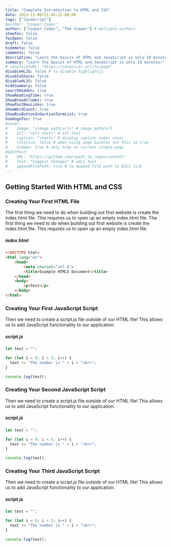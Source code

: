 ```yaml
---
title: "Complete Introduction to HTML and CSS"
date: 2023-12-06T11:45:22-08:00
tags: ["JavaScript"]
#author: "Cooper Codes"
author: ["Cooper Codes", "The Viewer"] # multiple authors
showToc: false
TocOpen: false
draft: false
hidemeta: false
comments: false
description: "Learn the basics of HTML and JavaScript in only 10 minutes!"
summary: "Learn the basics of HTML and JavaScript in only 10 minutes!" # Summary is what shows on the homepage
# canonicalURL: "https://canonical.url/to/page"
disableHLJS: false # to disable highlightjs
disableShare: false
disableHLJS: false
hideSummary: false
searchHidden: true
ShowReadingTime: true
ShowBreadCrumbs: true
ShowPostNavLinks: true
ShowWordCount: true
ShowRssButtonInSectionTermList: true
UseHugoToc: true
#cover:
#    image: "<image path/url>" # image path/url
#    alt: "<alt text>" # alt text
#    caption: "<text>" # display caption under cover
#    relative: false # when using page bundles set this to true
#    hidden: true # only hide on current single page
#editPost:
#    URL: "https://github.com/<path_to_repo>/content"
#    Text: "Suggest Changes" # edit text
#    appendFilePath: true # to append file path to Edit link
---
```


## Getting Started With HTML and CSS

### Creating Your First HTML File

The first thing we need to do when building out first website is create the index.html file. This requires us to open up an empty index.html file. The first thing we need to do when building out first website is create the index.html file. This requires us to open up an empty index.html file.

##### index.html

```html
<!DOCTYPE html>
<html lang="en">
    <head>
        <meta charset="utf-8">
        <title>Example HTML5 Document</title>
    </head>
    <body>
        <p>Test</p>
    </body>
</html>
```


### Creating Your First JavaScript Script

Then we need to create a script.js file outside of our HTML file! This allows us to add JavaScript functionality to our application.

##### script.js

```javascript
let text = "";

for (let i = 0; i < 5; i++) {
  text += "The number is " + i + "<br>";
}

console.log(text);
```

### Creating Your Second JavaScript Script

Then we need to create a script.js file outside of our HTML file! This allows us to add JavaScript functionality to our application.

##### script.js

```javascript
let text = "";

for (let i = 0; i < 5; i++) {
  text += "The number is " + i + "<br>";
}

console.log(text);
```

### Creating Your Third JavaScript Script

Then we need to create a script.js file outside of our HTML file! This allows us to add JavaScript functionality to our application.

##### script.js

```javascript
let text = "";

for (let i = 0; i < 5; i++) {
  text += "The number is " + i + "<br>";
}

console.log(text);
```

